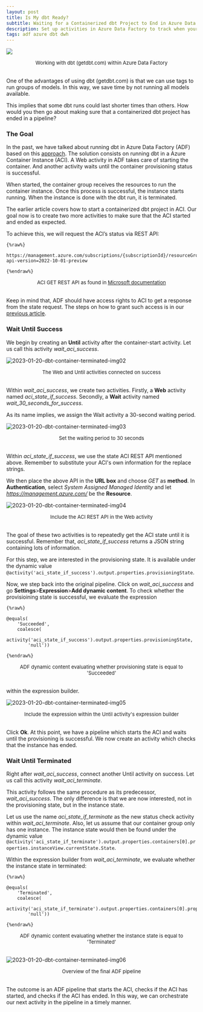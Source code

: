 ```yaml
---
layout: post
title: Is My dbt Ready?
subtitle: Waiting for a Containerized dbt Project to End in Azure Data Factory 
description: Set up activities in Azure Data Factory to track when your containerized dbt project has finished running.
tags: adf azure dbt dwh
---
```


![](/asset/screenshot/2023-01-20-dbt-container-terminated-img01.jpg)
<font size="-1"><center><span> Working with dbt (getdbt.com) within Azure Data Factory </span></center></font>
<br>

One of the advantages of using dbt (getdbt.com) is that we can use tags to run groups of models. In this way, we save time by not running all models available. 

This implies that some dbt runs could last shorter times than others. How would you then go about making sure that a containerized dbt project has ended in a pipeline? 

### The Goal

In the past, we have talked about running dbt in Azure Data Factory (ADF) based on this [approach](https://medium.com/@guangx/run-dbt-in-azure-data-factory-a-clean-solution-for-azure-cloud-edddf0c85849). The solution consists on running dbt in a Azure Container Instance (ACI). A Web activity in ADF takes care of starting the container. And another activity waits until the container provisioning status is successful. 

When started, the container group receives the resources to run the container instance. Once this process is successful, the instance starts running. When the instance is done with the dbt run, it is terminated.

The earlier article covers how to start a containerized dbt project in ACI. Our goal now is to create two more activities to make sure that the ACI started and ended as expected. 

To achieve this, we will request the ACI’s status via REST API: 

    {%raw%}

    https://management.azure.com/subscriptions/{subscriptionId}/resourceGroups/{resourceGroupName}/providers/Microsoft.ContainerInstance/containerGroups/{containerGroupName}?api-version=2022-10-01-preview

    {%endraw%}
<font size="-1"><center><span> ACI GET REST API as found in <a href="https://learn.microsoft.com/en-us/rest/api/container-instances/container-groups/get?tabs=HTTP">Microsoft documentation</a></span></center></font>
<br>

Keep in mind that, ADF should have access rights to ACI to get a response from the state request. The steps on how to grant such access is in our [previous article](https://paulomoralescastillo.com/blog/2023/01/05/pulling-logs-aci.html).


### Wait Until Success

We begin by creating an **Until** activity after the container-start activity. Let us call this activity *wait_aci_success*. 

![2023-01-20-dbt-container-terminated-img02](/asset/screenshot/2023-01-20-dbt-container-terminated-img02.jpg)
<font size="-1"><center><span> The Web and Until activities connected on success </span></center></font>
<br>

Within *wait_aci_success*, we create two activities. Firstly, a **Web** activity named *aci_state_if_success*. Secondly, a **Wait** activity named *wait_30_seconds_for_success*. 

As its name implies, we assign the Wait activity a 30-second waiting period.

![2023-01-20-dbt-container-terminated-img03](/asset/screenshot/2023-01-20-dbt-container-terminated-img03.jpg)
<font size="-1"><center><span> Set the waiting period to 30 seconds </span></center></font>
<br>

Within *aci_state_if_success*, we use the state ACI REST API mentioned above. Remember to substitute your ACI's own information for the replace strings.

We then place the above API in the **URL box** and choose *GET* as **method**. In **Authentication**, select *System Assigned Managed Identity* and let *https://management.azure.com/* be the **Resource**. 

![2023-01-20-dbt-container-terminated-img04](/asset/screenshot/2023-01-20-dbt-container-terminated-img04.jpg)
<font size="-1"><center><span> Include the ACI REST API in the Web activity </span></center></font>
<br>

The goal of these two activities is to repeatedly get the ACI state until it is successful. Remember that, *aci_state_if_success* returns a JSON string containing lots of information. 

For this step, we are interested in the provisioning state. It is available under the dynamic value `@activity('aci_state_if_success').output.properties.provisioningState`.

Now, we step back into the original pipeline. Click on *wait_aci_success* and go **Settings**>**Expression**>**Add dynamic content**. To check whether the provisioining state is successful, we evaluate the expression 

    {%raw%}

    @equals(
        'Succeeded', 
        coalesce(
            activity('aci_state_if_success').output.properties.provisioningState, 
            'null'))

    {%endraw%}
<font size="-1"><center><span> ADF dynamic content evaluating whether provisioning state is equal to 'Succeeded' </span></center></font>
<br>

within the expression builder.


![2023-01-20-dbt-container-terminated-img05](/asset/screenshot/2023-01-20-dbt-container-terminated-img05.jpg)
<font size="-1"><center><span> Include the expression within the Until activity's expression builder  </span></center></font>
<br>

Click **Ok**. At this point, we have a pipeline which starts the ACI and waits until the provisioning is successful. We now create an activity which checks that the instance has ended. 

### Wait Until Terminated

Right after *wait_aci_success*, connect another Until activity on success. Let us call this activity *wait_aci_terminate*.

This activity follows the same procedure as its predecessor, *wait_aci_success*. The only difference is that we are now interested, not in the provisioning state, but in the instance state. 

Let us use the name *aci_state_if_terminate* as the new status check activity within *wait_aci_terminate*. Also, let us assume that our container group only has one instance. The instance state would then be found under the dynamic value `@activity('aci_state_if_terminate').output.properties.containers[0].properties.instanceView.currentState.State`.

Within the expression builder from *wait_aci_terminate*, we evaluate whether the instance state in terminated:

    {%raw%}

    @equals(
        'Terminated', 
        coalesce(
            activity('aci_state_if_terminate').output.properties.containers[0].properties.instanceView.currentState.State, 
            'null'))

    {%endraw%}
<font size="-1"><center><span> ADF dynamic content evaluating whether the instance state is equal to 'Terminated' </span></center></font>
<br>

![2023-01-20-dbt-container-terminated-img06](/asset/screenshot/2023-01-20-dbt-container-terminated-img06.jpg)
<font size="-1"><center><span> Overview of the final ADF pipeline </span></center></font>
<br>

The outcome is an ADF pipeline that starts the ACI, checks if the ACI has started, and checks if the ACI has ended. In this way, we can orchestrate our next activity in the pipeline in a timely manner. 
